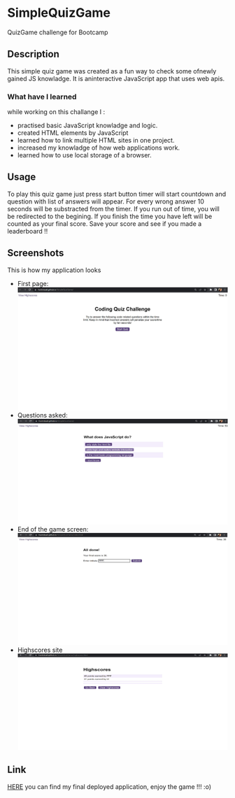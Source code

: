# SimpleQuizGame
QuizGame challenge for Bootcamp 

## Description
This simple quiz game was created as a fun way to check some ofnewly gained JS knowladge.
It is aninteractive JavaScript app that uses web apis.
### What have I learned
while working on this  challange I :
- practised basic JavaScript knowladge and logic.
- created HTML elements by JavaScript
- learned how to link multiple HTML sites in one project.
- increased my knowladge of how web applications work. 
- learned how to use local storage of a  browser.

## Usage
To play this quiz game just press start button timer will start countdown and question with list of answers will appear. For every wrong answer 10 seconds will be substracted from the timer.
If you run out of time, you will be redirected to the begining. If you finish the time you have left will be counted as your final score.
Save your score and see if you made a leaderboard !!
## Screenshots
This is how my application looks
- First page:
![Start](./assets/screenshots/Screenshot1.jpg)
- Questions asked: 
![Questions](./assets/screenshots/Screenshot2.jpg)
- End of the game screen:
![End](./assets/screenshots/Screenshot3.jpg)
- Highscores site 
![Highscores](./assets/screenshots/Screenshot4.jpg)

## Link
[HERE](https://frantiskaali.github.io/SimpleQuizGame/) you can find my final deployed application, enjoy the game !!! :o)